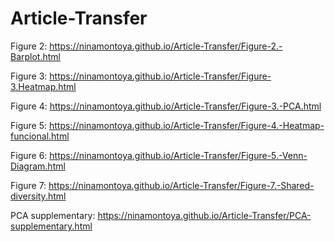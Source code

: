 # Article-Transfer

Figure 2: https://ninamontoya.github.io/Article-Transfer/Figure-2.-Barplot.html

Figure 3: https://ninamontoya.github.io/Article-Transfer/Figure-3.Heatmap.html

Figure 4: https://ninamontoya.github.io/Article-Transfer/Figure-3.-PCA.html 

Figure 5: https://ninamontoya.github.io/Article-Transfer/Figure-4.-Heatmap-funcional.html

Figure 6: https://ninamontoya.github.io/Article-Transfer/Figure-5.-Venn-Diagram.html 

Figure 7: https://ninamontoya.github.io/Article-Transfer/Figure-7.-Shared-diversity.html

PCA supplementary: https://ninamontoya.github.io/Article-Transfer/PCA-supplementary.html
